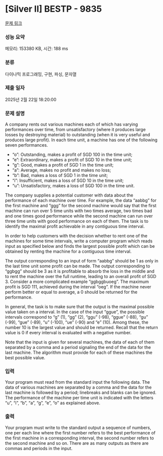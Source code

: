 # [Silver II] BESTP - 9835 

[문제 링크](https://www.acmicpc.net/problem/9835) 

### 성능 요약

메모리: 153380 KB, 시간: 188 ms

### 분류

다이나믹 프로그래밍, 구현, 파싱, 문자열

### 제출 일자

2025년 2월 22일 18:20:00

### 문제 설명

<p>A company rents out various machines each of which has varying performances over time, from unsatisfactory (where it produces large losses by destroying material) to outstanding (when it is very useful and produces large profit). In each time unit, a machine has one of the following seven performances.</p>

<ul>
	<li>“o”: Outstanding, makes a profit of SGD 100 in the time unit;</li>
	<li>“e”: Extraordinary, makes a profit of SGD 10 in the time unit;</li>
	<li>“g”: Good, makes a profit of SGD 1 in the time unit;</li>
	<li>“a”: Average, makes no profit and makes no loss;</li>
	<li>“b”: Bad, makes a loss of SGD 1 in the time unit;</li>
	<li>“i”: Insufficient, makes a loss of SGD 10 in the time unit;</li>
	<li>“u”: Unsatisfactory, makes a loss of SGD 100 in the time unit.</li>
</ul>

<p>The company supplies a potential customer with data about the performance of each machine over time. For example, the data “aabbg” for the first machine and “ggg” for the second machine would say that the first machine can run over 5 time units with two times average, two times bad and one times good performance while the second machine can run over three time units with good performance on each of them. The task is to identify the maximal profit achievable in any contiguous time interval.</p>

<p>In order to help customers with the decision whether to rent one of the machines for some time intervals, write a computer program which reads input as specified below and finds the largest possible profit which can be obtained by renting the machine for a contiguous time interval.</p>

<p>The output corresponding to an input of form “aabbg” should be 1 as only in the last time unit some profit can be made. The output corresponding to “ggbgg” should be 3 as it is profitable to absorb the loss in the middle and to rent the machine over the full runtime, leading to an overall profit of SGD 3. Consider a more complicated example “ggbggbuoeg”. The maximum profit is SGD 111, achieved during the interval “oeg”. If the machine never perform better or equal to average, a 0 should be returned for the performance.</p>

<p>In general, the task is to make sure that the output is the maximal possible value taken on a interval. In the case of the input “ggue”, the possible intervals correspond to “g” (1), “gg” (2), “ggu” (-98), “ggue” (-88), “gu” (-99), “gue” (-89), “u” (-100), “ue” (-90) and “e” (10). Among these, the number 10 is the largest value and should be returned. Recall that the return value is 0 if every interval is evaluated with a negative number.</p>

<p>Note that the input is given for several machines, the data of each of them separated by a comma and a period signaling the end of the data for the last machine. The algorithm must provide for each of these machines the best possible value.</p>

### 입력 

 <p>Your program must read from the standard input the following data. The data of various machines are separated by a comma and the data for the last machine is followed by a period; linebreaks and blanks can be ignored. The performance of the machine per time unit is indicated with the letters “u”, “i”, “b”, “a”, “g”, “e”, “o” as explained above.</p>

### 출력 

 <p>Your program must write to the standard output a sequence of numbers, one per each line where the first number refers to the best performance of the first machine in a corresponding interval, the second number refers to the second machine and so on. There are as many outputs as there are commas and periods in the input.</p>

